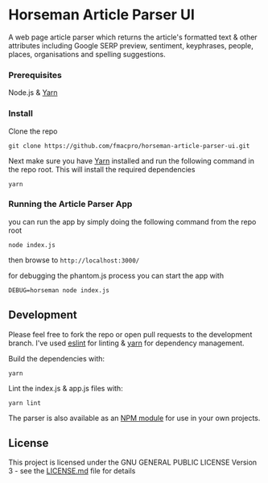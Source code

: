 # Horseman Article Parser UI

A web page article parser which returns the article's formatted text & other attributes including Google SERP preview, sentiment, keyphrases, people, places, organisations and spelling suggestions. 

### Prerequisites

Node.js & [Yarn](https://yarnpkg.com/en/)

### Install

Clone the repo

```
git clone https://github.com/fmacpro/horseman-article-parser-ui.git
```

Next make sure you have [Yarn](https://yarnpkg.com/en/) installed and run the following command in the repo root. This will install the required dependencies

```
yarn
```

### Running the Article Parser App

you can run the app by simply doing the following command from the repo root

```
node index.js
```

then browse to `http://localhost:3000/`

for debugging the phantom.js process you can start the app with

```
DEBUG=horseman node index.js
```


## Development

Please feel free to fork the repo or open pull requests to the development branch. I've used [eslint](https://eslint.org/) for linting & [yarn](https://yarnpkg.com/en/) for dependency management. 

Build the dependencies with:
```
yarn
```

Lint the index.js & app.js files with:
```
yarn lint
```

The parser is also available as an [NPM module](https://github.com/fmacpro/horseman-article-parser) for use in your own projects.

## License

This project is licensed under the GNU GENERAL PUBLIC LICENSE Version 3 - see the [LICENSE.md](LICENSE.md) file for details